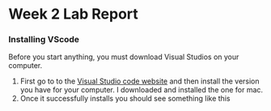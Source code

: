 # Week 2 Lab Report 

### Installing VScode
Before you start anything, you must download Visual Studios on your computer. 

1. First go to to the [Visual Studio code website](https://code.visualstudio.com/) and then install the version you have for your computer. I downloaded and installed the one for mac.
2. Once it successfully installs you should see something like this 
